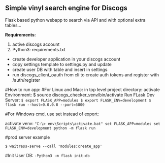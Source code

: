 
## Simple vinyl search engine for Discogs ##

Flask based python webapp to search via API and with optional extra tables...

**Requirements:**
1. active discogs account
2. Python3: requirements.txt

- create developer application in your discogs account
- copy settings template to settings.py and update
- create user DB with table and insert in settings
- run discogs_client_oauth from cli to create auth tokens and register with /auth/register

#How to run app:
#For Linux and Mac:
in top level project directory:
activate Environment: $ source discogs_checker_venv/bin/activate
Run FLask Dev Server:
`$ export FLASK_APP=modules
$ export FLASK_ENV=development
$ flask run --host=0.0.0.0 --port=5000`


#For Windows cmd, use set instead of export:

activate venv:
`"C:\> env\Scripts\activate.bat"
set FLASK_APP=modules
set FLASK_ENV=development
python -m flask run`

#prod server example

`$ waitress-serve --call 'modules:create_app'`

#Init User DB:
`-Python3 -m flask init-db`
